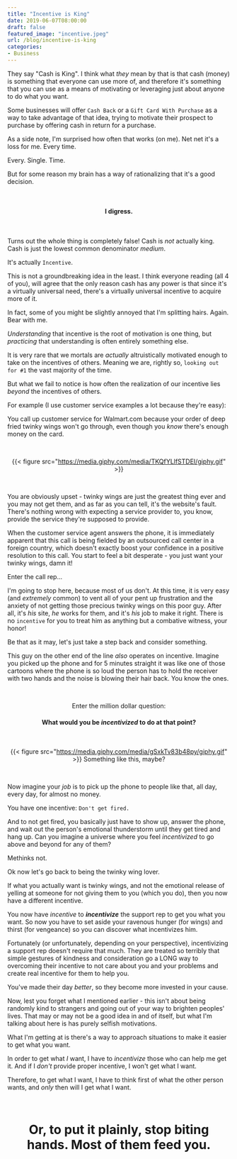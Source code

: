 ```yaml
---
title: "Incentive is King"
date: 2019-06-07T08:00:00
draft: false
featured_image: "incentive.jpeg"
url: /blog/incentive-is-king
categories:
- Business
---
```


They say "Cash is King". I think what *they* mean by that is that cash (money) is something that everyone can use more of,
and therefore it's something that you can use as a means of motivating or leveraging just about anyone to do what you want.

Some businesses will offer `Cash Back` or a `Gift Card With Purchase` as a way to take advantage of that idea, trying to 
motivate their prospect to purchase by offering cash in return for a purchase.

As a side note, I'm surprised how often that works (on me). Net net it's a loss for me. Every time. 

Every. Single. Time.

But for some reason my brain has a way of rationalizing that it's a good decision.

<center>

&nbsp;

#### I digress.
&nbsp;

</center>

Turns out the whole thing is completely false! Cash is *not* actually king. Cash is just the lowest common denominator 
*medium*.

It's actually `Incentive`.

This is not a groundbreaking idea in the least. I think everyone reading (all 4 of you), will agree that the only reason
cash has any power is that since it's a virtually universal need, there's a virtually universal incentive to acquire more
of it. 

In fact, some of you might be slightly annoyed that I'm splitting hairs. Again. Bear with me.

*Understanding* that incentive is the root of motivation is one thing, but *practicing* that understanding is often 
entirely something else.

It is very rare that we mortals are *actually* altruistically motivated enough to take on the incentives of others. Meaning
we are, rightly so, `looking out for #1` the vast majority of the time.

But what we fail to notice is how often the realization of our incentive lies *beyond* the incentives of others.

For example (I use customer service examples a lot because they're easy):

You call up customer service for Walmart.com because your order of deep fried twinky wings won't go through, even though 
you *know* there's enough money on the card.

&nbsp;

<center>

{{< figure src="https://media.giphy.com/media/TKQfYLlfSTDEI/giphy.gif" >}}

</center>
&nbsp;

You are obviously upset - twinky wings are just the greatest thing ever and you may not get them, and as far as you can 
tell, it's the website's fault. There's nothing wrong with expecting a service provider to, you know, provide the service
they're supposed to provide.

When the customer service agent answers the phone, it is immediately apparent that this call is being fielded by an 
outsourced call center in a foreign country, which doesn't exactly boost your confidence in a positive resolution to this
call. You start to feel a bit desperate - you just want your twinky wings, damn it!

Enter the call rep...

I'm going to stop here, because most of us don't. At this time, it is very easy (and *extremely* common) to vent all of
your pent up frustration and the anxiety of not getting those precious twinky wings on this poor guy. After all, it's 
*his* site, *he* works for them, and it's *his* job to make it right. There is no `incentive` for you to treat him as 
anything but a combative witness, your honor!

Be that as it may, let's just take a step back and consider something.

This guy on the other end of the line *also* operates on incentive. Imagine you picked up the phone and for 5 minutes 
straight it was like one of those cartoons where the phone is so loud the person has to hold the receiver with two hands 
and the noise is blowing their hair back. You know the ones.

&nbsp;

<center> 

Enter the million dollar question:

#### What would you be *incentivized* to do at that point?

&nbsp;

{{< figure src="https://media.giphy.com/media/gSxkTv83b48py/giphy.gif" >}}
Something like this, maybe? 

</center>
&nbsp;

Now imagine your *job* is to pick up the phone to people like that, all day, every day, for almost no money. 

You have one incentive: `Don't get fired. `

And to not get fired, you basically just have to show up, answer the phone, and wait out the person's emotional thunderstorm
until they get tired and hang up. Can you imagine a universe where you feel *incentivized* to go above and beyond for 
any of them?

Methinks not.

Ok now let's go back to being the twinky wing lover.

If what you actually want is twinky wings, and not the emotional release of yelling at someone for not giving them to 
you (which you do), then you now have a different incentive.

You now have *incentive* to ***incentivize*** the support rep to get you what you want. So now you have to set aside your
ravenous hunger (for wings) and thirst (for vengeance) so you can discover what incentivizes him. 

Fortunately (or unfortunately, depending on your perspective), incentivizing a support rep doesn't require that much.
They are treated so terribly that simple gestures of kindness and consideration go a LONG way to overcoming their incentive
to not care about you and your problems and create real incentive for them to help you. 

You've made their day *better*, so they become more invested in your cause.

Now, lest you forget what I mentioned earlier - this isn't about being randomly kind to strangers and going out of your
way to brighten peoples' lives. That may or may not be a good idea in and of itself, but what I'm talking about here is
has purely selfish motivations. 

What I'm getting at is there's a way to approach situations to make it easier to get what you want.

In order to get what *I* want, I have to *incentivize* those who can help me get it. And if I *don't* provide proper
incentive, I won't get what I want. 

Therefore, to get what I want, I have to think first of what the other person wants, and *only* then will I get what I
want.

&nbsp;

<center>

# Or, to put it plainly, stop biting hands. Most of them feed you.

</center>

&nbsp;
